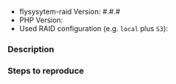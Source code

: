 - flysysytem-raid Version: #.#.#
- PHP Version:
- Used RAID configuration (e.g. `local` plus `S3`):

### Description

### Steps to reproduce
